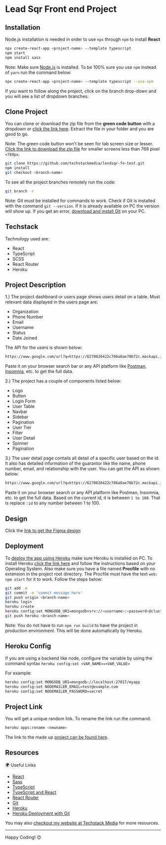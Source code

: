 # Lead Sqr Front end Project

## Installation

Node.js installation is needed in order to use `npx` through `npm` to install **React**

```bash
npx create-react-app <project-name> --template typescript
npm start
npm install sass
```

Note: Make sure [Node.js](https://nodejs.org/en/) is installed. To be 100% sure you use `npm` instead of `yarn` run the command below:

```bash
npx create-react-app <project-name> --template typescript --use-npm
```

If you want to follow along the project, click on the branch drop-down and you will see a list of dropdown branches.

## Clone Project

You can clone or download the zip file from the **green code button** with a dropdown or [click the link here](https://github.com/techstackmedia/lendsqr-fe-test/archive/refs/heads/master.zip). Extract the file in your folder and you are good to go.

Note: The green code button won't be seen for tab screen size or lesser. [Click the link to download the zip file](https://github.com/techstackmedia/lendsqr-fe-test/archive/refs/heads/master.zip) for smaller screens less than 768 pixel `<768px`.

```bash
git clone https://github.com/techstackmedia/lendsqr-fe-test.git
npm install
git checkout <branch-name>
```

To see all the project branches remotely run the code:

```bash
git branch -r
```

Note: Git must be installed for commands to work. Check if Git is installed with the command `git --version`. If it is already available on PC the version will show up. If you get an error, [download and install Git](https://git-scm.com/downloads) on your PC.

## Techstack

Technology used are:

- React
- TypeScript
- SCSS
- React Router
- Heroku

## Project Description

1.) The project dashboard or users page shows users detail on a table. Must relevant data displayed in the users page are:

- Organization
- Phone Number
- Email
- Username
- Status
- Date Joined

The API for the users is shown below:

```txt
https://www.google.com/url?q=https://6270020422c706a0ae70b72c.mockapi.io/lendsqr/api/v1/users/
```

Paste it on your browser search bar or any API platform like [Postman](https://www.postman.com/), [Insomnia](https://insomnia.rest/), etc. to get the full data.

2.) The project has a couple of components listed below:

- Logo
- Button
- Login Form
- User Table
- Navbar
- Sidebar
- Pagination
- User Tier
- Filter
- User Detail
- Spinner
- Pagination

3.) The user detail page contails all detail of a specific user based on the id. It also has detailed information of the guarantor like the name, phone number, email, and relationship with the user. You can get the API as shown below:

 ```txt
https://www.google.com/url?q=https://6270020422c706a0ae70b72c.mockapi.io/lendsqr/api/v1/users/:id
```

Paste it on your browser search or any API platform like Postman, Insomnia, etc. to get the full data.
Based on the current id, it is between `1 to 100`. That is replace `:id` to any number between 1 to 100.

## Design

Click the [link to get the Figma design](https://www.google.com/url?q=https://www.figma.com/file/ZKILoCoIoy1IESdBpq3GNC/Frontend&sa=D&source=editors&ust=1673861562837685&usg=AOvVaw13_5gDNbAIEaae_KDWvVyu)

## Deployment

To [deploy the app using Heroku](https://www.heroku.com/nodejs) make sure Heroku is installed on PC. To install Heroku [click the link here](https://devcenter.heroku.com/articles/heroku-cli) and follow the instructions based on your Operating System. Also make sure you have a file named **Procfile** with no extension in the project root directory. The Procfile must have the text `web: npm start` for it to work. Follow the steps below:

```bash
git add -A
git commit -m 'commit message here'
git push origin <branch-name>
heroku login
heroku create
heroku config:set MONGODB_URI=mongodb+srv://<username>:<password>@cluster0.m0ghjqa.mongodb.net/?retryWrites=true&w=majority
git push heroku <branch-name>
```

Note: You do not have to run `npm run build` to have the project in production environment. This will be done automatically by Heroku.

## Heroku Config

If you are using a backend like node, configure the variable by using the command syntax `heroku config:set <VAR_NAME>=<VAR_VALUE>`

For example:

```bash
heroku config:set MONGODB_URI=mongodb://localhost:27017/myapp
heroku config:set NODEMAILER_EMAIL=test@example.com
heroku config:set NODEMAILER_PASSWORD=secret
```

## Project Link

You will get a unique random link. To rename the link run the command:

```bash
heroku apps:rename <newname>
```

The link to the made up [project can be found here](https://bello-osagie-lendsqr-fe-test.herokuapp.com/).

## Resources

🌍 Useful Links

- [React](https://beta.reactjs.org/)
- [Sass](http://sass-lang.com/)
- [TypeScript](https://www.typescriptlang.org/)
- [TypeScript and React](https://www.typescriptlang.org/docs/handbook/react.html)
- [React Router](https://reactrouter.com/en/main)
- [Git](https://git-scm.com/)
- [Heroku](https://www.heroku.com)
- [Heroku Deployment with Git](https://devcenter.heroku.com/articles/git)

You may also [checkout my website at Techstack Media](https://techstackmedia.com) for more resources.

---

Happy Coding! 😊
